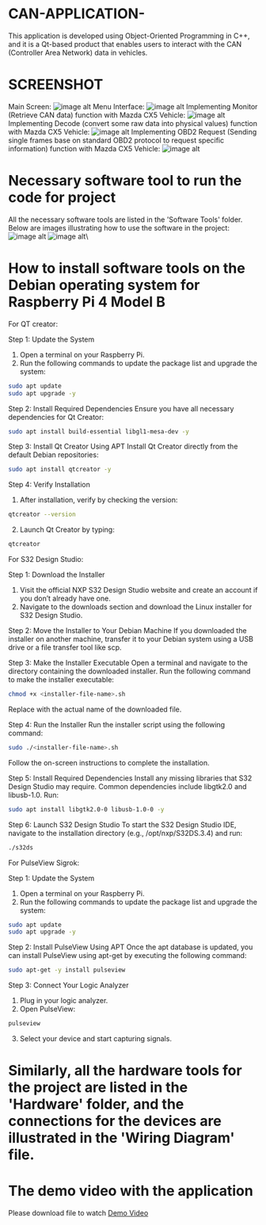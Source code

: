# CAN-APPLICATION-
This application is developed using Object-Oriented Programming in C++, and it is a Qt-based product that enables users to interact with the CAN (Controller Area Network) data in vehicles.
# SCREENSHOT 
Main Screen: 
![image alt](https://github.com/DpDat/CAN-APPLICATION-/blob/fa43b92d436ccf41f4cee493f339a01802a67ee6/QT_based%20Application/MainScreen.png)
Menu Interface:
![image alt](https://github.com/DpDat/CAN-APPLICATION-/blob/b23ecbcfa824c2f941e86f6554635f908b8a6ced/QT_based%20Application/MenuScreen.png)
Implementing Monitor (Retrieve CAN đata) function with Mazda CX5 Vehicle: 
![image alt](https://github.com/DpDat/CAN-APPLICATION-/blob/d7e7e49adeaf5ddec111fc502c027ac9df09e452/QT_based%20Application/MonitorFunction.jpg)
Implementing Decode (convert some raw data into physical values) function with Mazda CX5 Vehicle: 
![image alt](https://github.com/DpDat/CAN-APPLICATION-/blob/d7e7e49adeaf5ddec111fc502c027ac9df09e452/QT_based%20Application/DecodeFunction.jpg)
Implementing OBD2 Request (Sending single frames base on standard OBD2 protocol to request specific information) function with Mazda CX5 Vehicle: 
![image alt](https://github.com/DpDat/CAN-APPLICATION-/blob/d7e7e49adeaf5ddec111fc502c027ac9df09e452/QT_based%20Application/OBD2_Request_Function.jpg)

# Necessary software tool to run the code for project
All the necessary software tools are listed in the 'Software Tools' folder. Below are images illustrating how to use the software in the project: 
![image alt](https://github.com/DpDat/CAN-APPLICATION-/blob/9a851d4b6a66133c7d4ebc05d341faea59e56183/Software%20Tools/folders%20in%20QT%20creator%20tool%20.jpg)
![image alt](https://github.com/DpDat/CAN-APPLICATION-/blob/c326b7bb7fe173f164b3db9c99179840d7297c3d/Software%20Tools/S32K144%20Configurration.png)\
# How to install software tools on the Debian operating system for Raspberry Pi 4 Model B
For QT creator:

Step 1: Update the System
1. Open a terminal on your Raspberry Pi.
2. Run the following commands to update the package list and upgrade the system:
```bash
sudo apt update
sudo apt upgrade -y
```
Step 2: Install Required Dependencies
Ensure you have all necessary dependencies for Qt Creator:
```bash
sudo apt install build-essential libgl1-mesa-dev -y
```
Step 3: Install Qt Creator Using APT
Install Qt Creator directly from the default Debian repositories:
```bash
sudo apt install qtcreator -y
```
Step 4: Verify Installation
1. After installation, verify by checking the version:
```bash
qtcreator --version
```
2. Launch Qt Creator by typing:
```bash
qtcreator
```
For S32 Design Studio: 

Step 1: Download the Installer
1. Visit the official NXP S32 Design Studio website and create an account if you don’t already have one.
2. Navigate to the downloads section and download the Linux installer for S32 Design Studio.

Step 2: Move the Installer to Your Debian Machine
If you downloaded the installer on another machine, transfer it to your Debian system using a USB drive or a file transfer tool like scp.

Step 3: Make the Installer Executable
Open a terminal and navigate to the directory containing the downloaded installer. Run the following command to make the installer executable:
```bash
chmod +x <installer-file-name>.sh
```
Replace <installer-file-name> with the actual name of the downloaded file.

Step 4: Run the Installer
Run the installer script using the following command:
```bash
sudo ./<installer-file-name>.sh
```
Follow the on-screen instructions to complete the installation.

Step 5: Install Required Dependencies
Install any missing libraries that S32 Design Studio may require. Common dependencies include libgtk2.0 and libusb-1.0. Run:
```bash
sudo apt install libgtk2.0-0 libusb-1.0-0 -y
```

Step 6: Launch S32 Design Studio
To start the S32 Design Studio IDE, navigate to the installation directory (e.g., /opt/nxp/S32DS.3.4) and run:
```bash
./s32ds
```
For PulseView Sigrok:

Step 1: Update the System
1. Open a terminal on your Raspberry Pi.
2. Run the following commands to update the package list and upgrade the system:
```bash
sudo apt update
sudo apt upgrade -y
```

Step 2: Install PulseView Using APT
Once the apt database is updated, you can install PulseView using apt-get by executing the following command:
```bash
sudo apt-get -y install pulseview
```

Step 3: Connect Your Logic Analyzer
1. Plug in your logic analyzer.
2. Open PulseView:
```bash
pulseview
```
3. Select your device and start capturing signals.

# Similarly, all the hardware tools for the project are listed in the 'Hardware' folder, and the connections for the devices are illustrated in the 'Wiring Diagram' file.

# The demo video with the application 
Please download file to watch [Demo Video](https://github.com/DpDat/CAN-APPLICATION-/blob/55fc327ce3950081a9155835f016b4064b5ead0b/DemoVideo.mp4)
